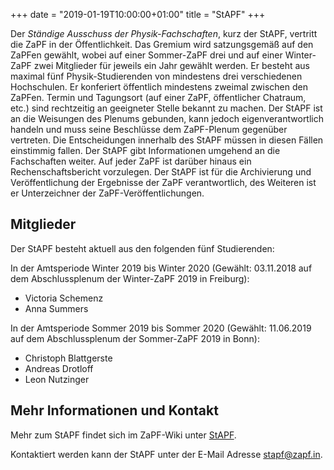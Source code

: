 +++
date = "2019-01-19T10:00:00+01:00"
title = "StAPF"
+++

Der *Ständige Ausschuss der Physik-Fachschaften*, kurz der StAPF, vertritt die ZaPF in der Öffentlichkeit. Das Gremium wird satzungsgemäß auf den ZaPFen gewählt, wobei auf einer Sommer-ZaPF drei und auf einer Winter-ZaPF zwei Mitglieder für jeweils ein Jahr gewählt werden. Er besteht aus maximal fünf Physik-Studierenden von mindestens drei verschiedenen Hochschulen. Er konferiert öffentlich mindestens zweimal zwischen den ZaPFen. Termin und Tagungsort (auf einer ZaPF, öffentlicher Chatraum, etc.) sind rechtzeitig an geeigneter Stelle bekannt zu machen. Der StAPF ist an die Weisungen des Plenums gebunden, kann jedoch eigenverantwortlich handeln und muss seine Beschlüsse dem ZaPF-Plenum gegenüber vertreten. Die Entscheidungen innerhalb des StAPF müssen in diesen Fällen einstimmig fallen. Der StAPF gibt Informationen umgehend an die Fachschaften weiter. Auf jeder ZaPF ist darüber hinaus ein Rechenschaftsbericht vorzulegen. Der StAPF ist für die Archivierung und Veröffentlichung der Ergebnisse der ZaPF verantwortlich, des Weiteren ist er Unterzeichner der ZaPF-Veröffentlichungen.

## Mitglieder

Der StAPF besteht aktuell aus den folgenden fünf Studierenden:

In der Amtsperiode Winter 2019 bis Winter 2020 (Gewählt: 03.11.2018 auf dem Abschlussplenum der Winter-ZaPF 2019 in Freiburg): 
* Victoria Schemenz 
* Anna Summers

In der Amtsperiode Sommer 2019 bis Sommer 2020 (Gewählt: 11.06.2019 auf dem Abschlussplenum der Sommer-ZaPF 2019 in Bonn): 
* Christoph Blattgerste
* Andreas Drotloff 
* Leon Nutzinger

## Mehr Informationen und Kontakt

Mehr zum StAPF findet sich im ZaPF-Wiki unter [StAPF](http://zapf.wiki/StAPF).

Kontaktiert werden kann der StAPF unter der E-Mail Adresse [stapf@zapf.in](mailto:stapf@zapf.in).
